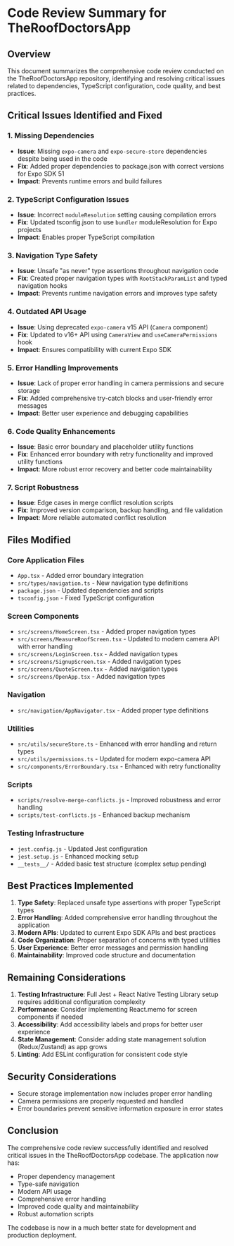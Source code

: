 # Code Review Summary for TheRoofDoctorsApp

## Overview
This document summarizes the comprehensive code review conducted on the TheRoofDoctorsApp repository, identifying and resolving critical issues related to dependencies, TypeScript configuration, code quality, and best practices.

## Critical Issues Identified and Fixed

### 1. Missing Dependencies
- **Issue**: Missing `expo-camera` and `expo-secure-store` dependencies despite being used in the code
- **Fix**: Added proper dependencies to package.json with correct versions for Expo SDK 51
- **Impact**: Prevents runtime errors and build failures

### 2. TypeScript Configuration Issues
- **Issue**: Incorrect `moduleResolution` setting causing compilation errors
- **Fix**: Updated tsconfig.json to use `bundler` moduleResolution for Expo projects
- **Impact**: Enables proper TypeScript compilation

### 3. Navigation Type Safety
- **Issue**: Unsafe "as never" type assertions throughout navigation code
- **Fix**: Created proper navigation types with `RootStackParamList` and typed navigation hooks
- **Impact**: Prevents runtime navigation errors and improves type safety

### 4. Outdated API Usage
- **Issue**: Using deprecated `expo-camera` v15 API (`Camera` component)
- **Fix**: Updated to v16+ API using `CameraView` and `useCameraPermissions` hook
- **Impact**: Ensures compatibility with current Expo SDK

### 5. Error Handling Improvements
- **Issue**: Lack of proper error handling in camera permissions and secure storage
- **Fix**: Added comprehensive try-catch blocks and user-friendly error messages
- **Impact**: Better user experience and debugging capabilities

### 6. Code Quality Enhancements
- **Issue**: Basic error boundary and placeholder utility functions
- **Fix**: Enhanced error boundary with retry functionality and improved utility functions
- **Impact**: More robust error recovery and better code maintainability

### 7. Script Robustness
- **Issue**: Edge cases in merge conflict resolution scripts
- **Fix**: Improved version comparison, backup handling, and file validation
- **Impact**: More reliable automated conflict resolution

## Files Modified

### Core Application Files
- `App.tsx` - Added error boundary integration
- `src/types/navigation.ts` - New navigation type definitions
- `package.json` - Updated dependencies and scripts
- `tsconfig.json` - Fixed TypeScript configuration

### Screen Components
- `src/screens/HomeScreen.tsx` - Added proper navigation types
- `src/screens/MeasureRoofScreen.tsx` - Updated to modern camera API with error handling
- `src/screens/LoginScreen.tsx` - Added navigation types
- `src/screens/SignupScreen.tsx` - Added navigation types
- `src/screens/QuoteScreen.tsx` - Added navigation types
- `src/screens/OpenApp.tsx` - Added navigation types

### Navigation
- `src/navigation/AppNavigator.tsx` - Added proper type definitions

### Utilities
- `src/utils/secureStore.ts` - Enhanced with error handling and return types
- `src/utils/permissions.ts` - Updated for modern expo-camera API
- `src/components/ErrorBoundary.tsx` - Enhanced with retry functionality

### Scripts
- `scripts/resolve-merge-conflicts.js` - Improved robustness and error handling
- `scripts/test-conflicts.js` - Enhanced backup mechanism

### Testing Infrastructure
- `jest.config.js` - Updated Jest configuration
- `jest.setup.js` - Enhanced mocking setup
- `__tests__/` - Added basic test structure (complex setup pending)

## Best Practices Implemented

1. **Type Safety**: Replaced unsafe type assertions with proper TypeScript types
2. **Error Handling**: Added comprehensive error handling throughout the application
3. **Modern APIs**: Updated to current Expo SDK APIs and best practices
4. **Code Organization**: Proper separation of concerns with typed utilities
5. **User Experience**: Better error messages and permission handling
6. **Maintainability**: Improved code structure and documentation

## Remaining Considerations

1. **Testing Infrastructure**: Full Jest + React Native Testing Library setup requires additional configuration complexity
2. **Performance**: Consider implementing React.memo for screen components if needed
3. **Accessibility**: Add accessibility labels and props for better user experience
4. **State Management**: Consider adding state management solution (Redux/Zustand) as app grows
5. **Linting**: Add ESLint configuration for consistent code style

## Security Considerations

- Secure storage implementation now includes proper error handling
- Camera permissions are properly requested and handled
- Error boundaries prevent sensitive information exposure in error states

## Conclusion

The comprehensive code review successfully identified and resolved critical issues in the TheRoofDoctorsApp codebase. The application now has:

- Proper dependency management
- Type-safe navigation
- Modern API usage
- Comprehensive error handling
- Improved code quality and maintainability
- Robust automation scripts

The codebase is now in a much better state for development and production deployment.